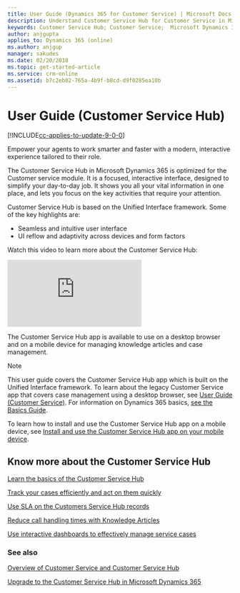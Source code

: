 ```yaml
---
title: User Guide (Dynamics 365 for Customer Service) | Microsoft Docs
description: Understand Customer Service Hub for Customer Service in Microsoft Dynamics 365
keywords: Customer Service Hub; Customer Service;  Microsoft Dynamics 365
author: anjgupta
applies_to: Dynamics 365 (online) 
ms.author: anjgup
manager: sakudes
ms.date: 02/20/2018
ms.topic: get-started-article
ms.service: crm-online
ms.assetid: b7c2eb02-765a-4b9f-b8cd-d9f0285ea10b
---
```


# User Guide (Customer Service Hub)

[!INCLUDE[cc-applies-to-update-9-0-0](../includes/cc_applies_to_update_9_0_0.md)]

Empower your agents to work smarter and faster with a modern, interactive experience tailored to their role.

The Customer Service Hub in Microsoft Dynamics 365 is optimized for the Customer service module. It is a focused, interactive interface, designed to simplify your day-to-day job. It shows you all your vital information in one place, and lets you focus on the key activities that require your attention.

Customer Service Hub is based on the Unified Interface framework. Some of the key highlights are:

- Seamless and intuitive user interface
- UI reflow and adaptivity across devices and form factors

Watch this video to learn more about the Customer Service Hub:

<div class="embeddedvideo"><iframe src="https://www.youtube.com/embed/OEn_FN5azq0?rel=0" frameborder="0" allowfullscreen></iframe></div>
  
The Customer Service Hub app is available to use on a desktop browser and on a mobile device for managing knowledge articles and case management. 


> [!NOTE]
> This user guide covers the Customer Service Hub app which is built on the Unified Interface framework. To learn about the legacy Customer Service app that covers case management using a desktop browser, see [User Guide (Customer Service)](user-guide-customer-service.md). For information on Dynamics 365 basics, [see the Basics Guide](../basics/basics-guide.md).

To learn how to install and use the Customer Service Hub app on a mobile device, see [Install and use the Customer Service Hub app on your mobile device](use-customer-service-hub-on-dynamics-365-mobile.md).

  
## Know more about the Customer Service Hub
  
[Learn the basics of the Customer Service Hub ](customer-service-hub-user-guide-basics.md)
  
[Track your cases efficiently and act on them quickly](customer-service-hub-user-guide-case-sla.md)
  
[Use SLA on the Customers Service Hub records](customer-service-hub-user-guide-case-sla.md#use-sla-on-the-customer-service-hub-records)
  
[Reduce call handling times with Knowledge Articles](customer-service-hub-user-guide-knowledge-article.md)
  
[Use interactive dashboards to effectively manage service cases](customer-service-hub-user-guide-dashboard.md)


### See also
  
[Overview of Customer Service and Customer Service Hub ](overview.md)

[Upgrade to the Customer Service Hub in Microsoft Dynamics 365](https://blogs.msdn.microsoft.com/crm/2018/02/16/upgrade-from-interactive-service-hub-to-the-customer-service-hub-in-microsoft-dynamics-365-online-version-9-0/)